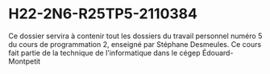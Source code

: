 # H22-2N6-R25TP5-2110384
Ce dossier servira à contenir tout les dossiers du travail personnel numéro 5 du cours de programmation 2, enseigné par Stéphane Desmeules. Ce cours fait partie de la technique de l'informatique dans le cégep Édouard-Montpetit

